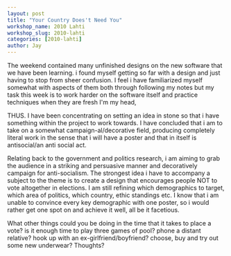 ```yaml
---
layout: post
title: "Your Country Does't Need You"
workshop_name: 2010 Lahti
workshop_slug: 2010-lahti
categories: [2010-lahti]
author: Jay 
---
```

The weekend contained many unfinished designs on the new software that we have been learning. i found myself getting so far with a design and just having to stop from sheer confusion. I feel i have familiarized myself somewhat with aspects of them both through following my notes but my task this week is to work harder on the software itself and practice techniques when they are fresh I'm my head,

THUS. I have been concentrating on setting an idea in stone so that i have something within the project to work towards. I have concluded that i am to take on a somewhat campaign-al/decorative field, producing completely literal work in the sense that i will have a poster and that in itself is antisocial/an anti social act.

Relating back to the government and politics research, i am aiming to grab the audience in a striking and persuasive manner and decoratively campaign for anti-socialism. The strongest idea i have to accompany a subject to the theme is to create a design that encourages people NOT to vote altogether in elections.
I am still refining which demographics to target, which area of politics, which country, ethic standings etc. I know that i am unable to convince every key demographic with one poster, so i would rather get one spot on and achieve it well, all be it facetious.

What other things could you be doing in the time that it takes to place a vote? is it enough time to play three games of pool? phone a distant relative? hook up with an ex-girlfriend/boyfriend? choose, buy and try out some new underwear?
Thoughts?
